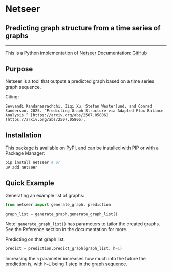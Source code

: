 # Netseer

## Predicting graph structure from a time series of graphs

---

This is a Python implementation of [Netseer](https://arxiv.org/html/2401.04280v1)
Documentation: [GitHub](https://sevvandi.github.io/netseer-python)

## Purpose

Netseer is a tool that outputs a predicted graph based on a time series graph sequence.

Citing:

```
Sevvandi Kandanaarachchi, Ziqi Xu, Stefan Westerlund, and Conrad Sanderson. 2025. “Predicting Graph Structure via Adapted Flux Balance Analysis.” [https://arxiv.org/abs/2507.05806](https://arxiv.org/abs/2507.05806).
```

## Installation

This package is available on PyPI, and can be installed with PIP or with a Package Manager:

``` Bash
pip install netseer # or
uv add netseer
```

## Quick Example

Generating an example list of graphs:

``` Python
from netseer import generate_graph, prediction

graph_list = generate_graph.generate_graph_list()
```

Note: `generate_graph_list()` has parameters to tailor the created graphs.
See the Reference section in the documentation for more.

Predicting on that graph list:

``` Python
predict = prediction.predict_graph(graph_list, h=1)
```

Increasing the `h` parameter increases how much into the future the prediction is, with `h=1` being 1 step in the graph sequence.
